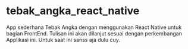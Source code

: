 # tebak_angka_react_native
App sederhana Tebak Angka dengan menggunakan React Native untuk bagian FrontEnd. Tulisan ini akan dilanjut sesuai dengan perkembangan Applikasi ini. Untuk saat ini sanss aja dulu cuy.

